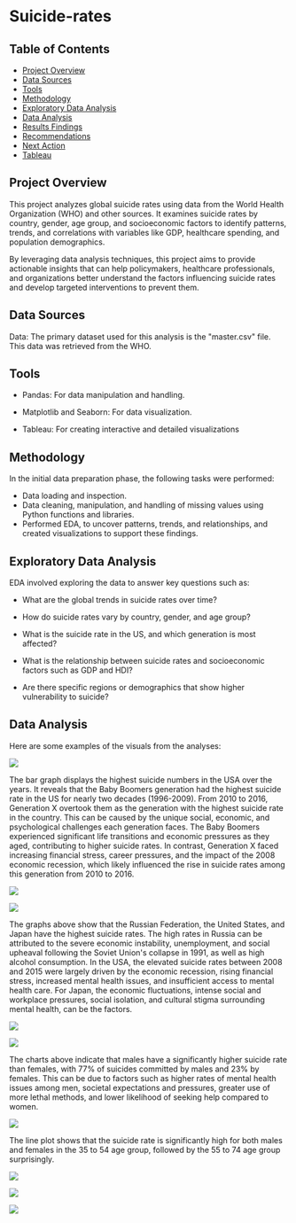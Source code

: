 # Suicide-rates

## Table of Contents 

- [Project Overview](#project-overview)
- [Data Sources ](#data-sources)
- [Tools](#tools)
- [Methodology](#methodology)
- [Exploratory Data Analysis](#exploratory-data-analysis)
- [Data Analysis](#data-analysis) 
- [Results Findings](#results-findings)
- [Recommendations](#recommendations)
- [Next Action](#next-action)
- [Tableau](#tableau)

## Project Overview 

This project analyzes global suicide rates using data from the World Health Organization (WHO) and other sources. It examines suicide rates by country, gender, age group, and socioeconomic factors to identify patterns, trends, and correlations with variables like GDP, healthcare spending, and population demographics. 

By leveraging data analysis techniques, this project aims to provide actionable insights that can help policymakers, healthcare professionals, and organizations better understand the factors influencing suicide rates and develop targeted interventions to prevent them.

## Data Sources

Data: The primary dataset used for this analysis is the "master.csv" file. This data was retrieved from the WHO.

## Tools

- Pandas: For data manipulation and handling.

- Matplotlib and Seaborn: For data visualization.

- Tableau: For creating interactive and detailed visualizations

## Methodology
In the initial data preparation phase, the following tasks were performed:

- Data loading and inspection.
- Data cleaning, manipulation, and handling of missing values using Python functions and libraries.
- Performed EDA, to uncover patterns, trends, and relationships, and created visualizations to support these findings.

## Exploratory Data Analysis
EDA involved exploring the data to answer key questions such as:

- What are the global trends in suicide rates over time?
  
- How do suicide rates vary by country, gender, and age group?

- What is the suicide rate in the US, and which generation is most affected?
  
- What is the relationship between suicide rates and socioeconomic factors such as GDP and HDI?
  
- Are there specific regions or demographics that show higher vulnerability to suicide?

## Data Analysis
Here are some examples of the visuals from the analyses:

![](image/High_sui_number_USA.jpg) 


The bar graph displays the highest suicide numbers in the USA over the years. It reveals that the Baby Boomers generation had the highest suicide rate in the US for nearly two decades (1996-2009). From 2010 to 2016, Generation X overtook them as the generation with the highest suicide rate in the country. This can be caused by the unique social, economic, and psychological challenges each generation faces. The Baby Boomers experienced significant life transitions and economic pressures as they aged, contributing to higher suicide rates. In contrast, Generation X faced increasing financial stress, career pressures, and the impact of the 2008 economic recession, which likely influenced the rise in suicide rates among this generation from 2010 to 2016.



![](image/nat_high_sui_num.jpg)

![](image/sui_number_country.jpg)


The graphs above show that the Russian Federation, the United States, and Japan have the highest suicide rates. The high rates in Russia can be attributed to the severe economic instability, unemployment, and social upheaval following the Soviet Union's collapse in 1991, as well as high alcohol consumption. In the USA, the elevated suicide rates between 2008 and 2015 were largely driven by the economic recession, rising financial stress, increased mental health issues, and insufficient access to mental health care. For Japan, the economic fluctuations, intense social and workplace pressures, social isolation, and cultural stigma surrounding mental health, can be the factors. 


![](image/sui_number_sex.jpg)

![](image/sui_rate_gen.jpg)


The charts above indicate that males have a significantly higher suicide rate than females, with 77% of suicides committed by males and 23% by females. This can be due to factors such as higher rates of mental health issues among men, societal expectations and pressures, greater use of more lethal methods, and lower likelihood of seeking help compared to women. 



![](image/sui_rate_age.jpg) 

The line plot shows that the suicide rate is significantly high for both males and females in the 35 to 54 age group, followed by the 55 to 74 age group surprisingly. 

![](image/sui_number_gener.jpg)




![](image/HDI_sui_number_USA.jpg)

![](image/avg_sui_year_USA.jpg)
